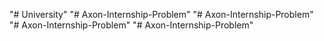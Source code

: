 "# University" 
"# Axon-Internship-Problem" 
"# Axon-Internship-Problem" 
"# Axon-Internship-Problem" 
"# Axon-Internship-Problem" 
